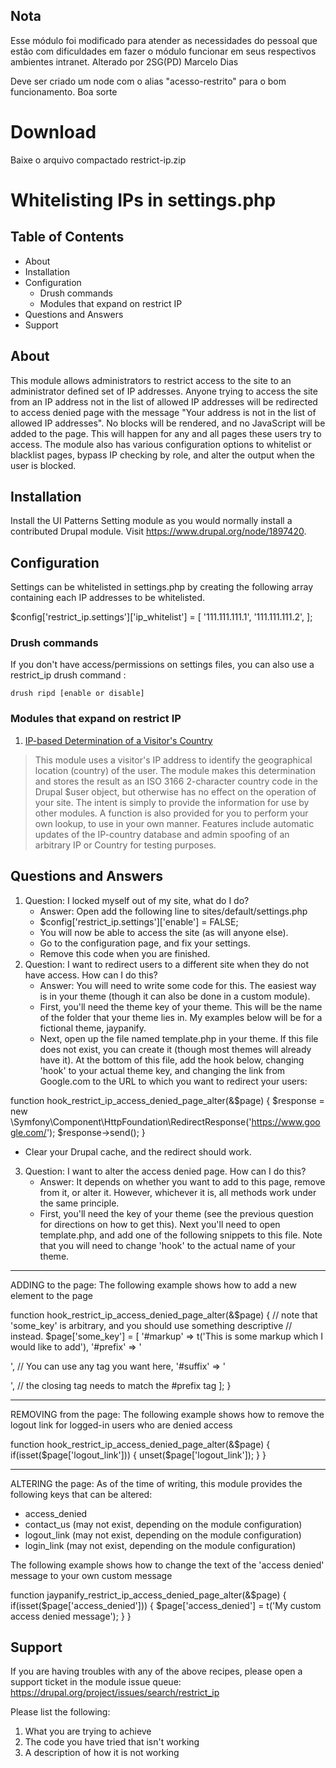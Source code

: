 ## Nota 
Esse módulo foi modificado para atender as necessidades do pessoal que estão com dificuldades
em fazer o módulo funcionar em seus respectivos ambientes intranet.
Alterado por 2SG(PD) Marcelo Dias

Deve ser criado um node com o alias "acesso-restrito" para o bom funcionamento. Boa sorte

# Download
Baixe o arquivo compactado restrict-ip.zip

# Whitelisting IPs in settings.php

## Table of Contents
* About
* Installation
* Configuration
  * Drush commands
  * Modules that expand on restrict IP
* Questions and Answers
* Support

## About

This module allows administrators to restrict access to the site to an
administrator defined set of IP addresses. Anyone trying to access the site
from an IP address not in the list of allowed IP addresses will be redirected
to access denied page with the message "Your address is not in the list of
allowed IP addresses". No blocks will be rendered, and no JavaScript will be
added to the page. This will happen for any and all pages these users try to
access. The module also has various configuration options to whitelist or
blacklist pages, bypass IP checking by role, and alter the output when the
user is blocked.

## Installation

Install the UI Patterns Setting module as you would normally install a
contributed Drupal module. Visit https://www.drupal.org/node/1897420.

## Configuration

Settings can be whitelisted in settings.php by creating the following array
containing each IP addresses to be whitelisted.

$config['restrict_ip.settings']['ip_whitelist'] = [
'111.111.111.1',
'111.111.111.2',
];

### Drush commands

If you don't have access/permissions on settings files, you can also use a restrict_ip drush command :

`drush ripd [enable or disable]`

### Modules that expand on restrict IP

1. [IP-based Determination of a Visitor's Country](https://www.drupal.org/project/ip2country)
> This module uses a visitor's IP address to identify the geographical location (country)
> of the user. The module makes this determination and stores the result as an
> ISO 3166 2-character country code in the Drupal $user object, but otherwise
> has no effect on the operation of your site. The intent is simply to provide
> the information for use by other modules. A function is also provided for you
> to perform your own lookup, to use in your own manner. Features
> include automatic updates of the IP-country database and admin spoofing
> of an arbitrary IP or Country for testing purposes.


## Questions and Answers

1. Question: I locked myself out of my site, what do I do?
    * Answer: Open add the following line to sites/default/settings.php
    * $config['restrict_ip.settings']['enable'] = FALSE;
    * You will now be able to access the site (as will anyone else).
    * Go to the configuration page, and fix your settings.
    * Remove this code when you are finished.
2. Question: I want to redirect users to a different site when they do not have
   access. How can I do this?
    * Answer: You will need to write some code for this. The easiest way is in your
      theme (though it can also be done in a custom module).
    * First, you'll need the theme key of your theme. This will be the name of the
      folder that your theme lies in. My examples below will be for a fictional theme,
      jaypanify.
    * Next, open up the file named template.php in your theme. If this file does not
      exist, you can create it (though most themes will already have it). At the
      bottom of this file, add the hook below, changing 'hook' to your actual theme
      key, and changing the link from Google.com to the URL to which you want to
      redirect your users:

function hook_restrict_ip_access_denied_page_alter(&$page)
{
$response = new \Symfony\Component\HttpFoundation\RedirectResponse('https://www.google.com/');
$response->send();
}

* Clear your Drupal cache, and the redirect should work.

3. Question: I want to alter the access denied page. How can I do this?
    * Answer: It depends on whether you want to add to this page, remove from it, or
      alter it. However, whichever it is, all methods work under the same principle.
    * First, you'll need the key of your theme (see the previous question for
      directions on how to get this). Next you'll need to open template.php, and add
      one of the following snippets to this file. Note that you will need to change
      'hook' to the actual name of your theme.

***

ADDING to the page:
The following example shows how to add a new element to the page

function hook_restrict_ip_access_denied_page_alter(&$page)
{
  // note that 'some_key' is arbitrary, and you should use something descriptive
  // instead.
  $page['some_key'] = [
    '#markup' => t('This is some markup which I would like to add'),
    '#prefix' => '<p>', // You can use any tag you want here,
    '#suffix' => '</p>', // the closing tag needs to match the #prefix tag
  ];
}

***

REMOVING from the page:
The following example shows how to remove the logout link for logged-in users
who are denied access

function hook_restrict_ip_access_denied_page_alter(&$page)
{
  if(isset($page['logout_link']))
  {
    unset($page['logout_link']);
  }
}

***

ALTERING the page:
As of the time of writing, this module provides the following keys that can be
altered:
* access_denied
* contact_us (may not exist, depending on the module configuration)
* logout_link (may not exist, depending on the module configuration)
* login_link (may not exist, depending on the module configuration)

The following example shows how to change the text of the 'access denied'
message to your own custom message

function jaypanify_restrict_ip_access_denied_page_alter(&$page)
{
  if(isset($page['access_denied']))
  {
  	$page['access_denied'] = t('My custom access denied message');
  }
}

## Support

If you are having troubles with any of the above recipes, please open a support
ticket in the module issue queue:
https://drupal.org/project/issues/search/restrict_ip

Please list the following:

1) What you are trying to achieve
2) The code you have tried that isn't working
3) A description of how it is not working
